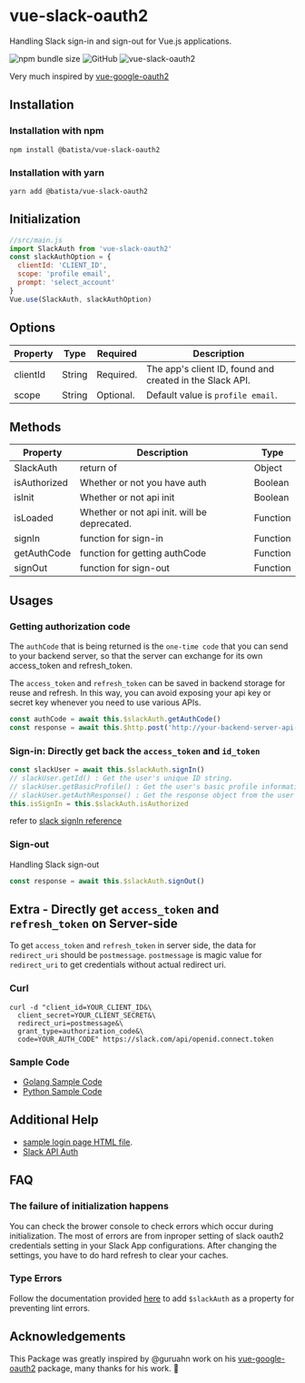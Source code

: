 # vue-slack-oauth2
Handling Slack sign-in and sign-out for Vue.js applications.

![npm bundle size](https://img.shields.io/batisa/minzip/vue-slack-oauth2.svg)
![GitHub](https://img.shields.io/github/license/batista/vue-slack-oauth2.svg)
![vue-slack-oauth2](https://img.shields.io/npm/dt/vue-slack-oauth2.svg)

Very much inspired by [vue-google-oauth2](https://github.com/guruahn/vue-google-oauth2/)

## Installation
### Installation with npm
```
npm install @batista/vue-slack-oauth2
```

### Installation with yarn
```
yarn add @batista/vue-slack-oauth2
```

## Initialization
```javascript
//src/main.js
import SlackAuth from 'vue-slack-oauth2'
const slackAuthOption = {
  clientId: 'CLIENT_ID',
  scope: 'profile email',
  prompt: 'select_account'
}
Vue.use(SlackAuth, slackAuthOption)

```

## Options
| Property     | Type     | Required        | Description     |
|--------------|----------|-----------------|-----------------|
| clientId     | String   | Required.       | The app's client ID, found and created in the Slack API. |
| scope        | String   | Optional.       | Default value is `profile email`.|

## Methods
| Property     | Description        | Type     |
|--------------|--------------------|----------|
| SlackAuth   | return of  | Object |
| isAuthorized | Whether or not you have auth | Boolean  |
| isInit       | Whether or not api init | Boolean  |
| isLoaded     | Whether or not api init. will be deprecated. | Function  |
| signIn       | function for sign-in | Function  |
| getAuthCode  | function for getting authCode | Function  |
| signOut      | function for sign-out | Function  |


## Usages
### Getting authorization code
The `authCode` that is being returned is the `one-time code` that you can send to your backend server, so that the server can exchange for its own access_token and refresh_token.

The `access_token` and `refresh_token` can be saved in backend storage for reuse and refresh. In this way, you can avoid exposing your api key or secret key whenever you need to use various APIs.

```javascript
const authCode = await this.$slackAuth.getAuthCode()
const response = await this.$http.post('http://your-backend-server-api-to-use-authcode', { code: authCode, redirect_uri: 'postmessage' })
```

### Sign-in: Directly get back the `access_token` and `id_token`

```javascript
const slackUser = await this.$slackAuth.signIn()
// slackUser.getId() : Get the user's unique ID string.
// slackUser.getBasicProfile() : Get the user's basic profile information.
// slackUser.getAuthResponse() : Get the response object from the user's auth session. access_token and so on
this.isSignIn = this.$slackAuth.isAuthorized

```

refer to [slack signIn reference](https://api.slack.com/authentication/sign-in-with-slack)


### Sign-out
Handling Slack sign-out
```javascript
const response = await this.$slackAuth.signOut()
```

## Extra - Directly get `access_token` and `refresh_token` on Server-side
To get `access_token` and `refresh_token` in server side, the data for `redirect_uri` should be `postmessage`. `postmessage` is magic value for `redirect_uri` to get credentials without actual redirect uri.

### Curl
```
curl -d "client_id=YOUR_CLIENT_ID&\
  client_secret=YOUR_CLIENT_SECRET&\
  redirect_uri=postmessage&\
  grant_type=authorization_code&\
  code=YOUR_AUTH_CODE" https://slack.com/api/openid.connect.token
```

### Sample Code
- [Golang Sample Code](https://github.com/batista/vue-slack-oauth2/blob/master/backend-samples/golang/main.go)
- [Python Sample Code](https://github.com/batista/vue-slack-oauth2/blob/master/backend-samples/python/main.py)
<!-- - [Front Sample Code](https://github.com/batista/vue-slack-oauth2-front-sample) -->

## Additional Help
- [sample login page HTML file](https://github.com/batista/vue-slack-oauth2/blob/master/sample.html).
- [Slack API Auth](https://api.slack.com/authentication/sign-in-with-slack)

## FAQ
### The failure of initialization happens
You can check the brower console to check errors which occur during initialization.
The most of errors are from inproper setting of slack oauth2 credentials setting in your Slack App configurations.
After changing the settings, you have to do hard refresh to clear your caches.

### Type Errors
Follow the documentation provided [here](https://vuejs.org/v2/guide/typescript.html#Augmenting-Types-for-Use-with-Plugins) to add `$slackAuth` as a property for preventing lint errors.

## Acknowledgements 
This Package was greatly inspired by @guruahn work on his [vue-google-oauth2](https://github.com/guruahn/vue-google-oauth2/) package, many thanks for his work. 🙏

